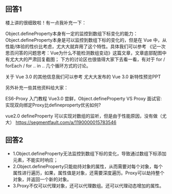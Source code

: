 ##  回答1
楼上讲的很细致啦！有一点我补充一下：

Object.defineProperty本身有一定的监控到数组下标变化的能力： Object.defineProperty本身是可以监控到数组下标的变化的，但是在 Vue 中，从性能/体验的性价比考虑，尤大大就弃用了这个特性。具体我们可以参考 《记一次思否问答的问题思考：Vue为什么不能检测数组变动》这篇文章，文章底部配图中有尤大大的严肃回复截图； 下方的讨论区也很值得大家下去看一看，有对于 for / forEach / for .. in .. 几个循环方式的讨论。

关于 Vue 3.0 的其他信息我们可以参考 尤大大发布的 Vue 3.0 新特性预览PPT

另外补充一些其他资料给大家：

ES6-Proxy 入门教程
Vue3.0 尝鲜，Object.defineProperty VS Proxy
面试官: 实现双向绑定Proxy比defineproperty优劣如何?

vue2.0 defineProperty 可以实现对数组的监听，但是由于性能原因，没有做（尤大）
https://segmentfault.com/a/1190000015783546



## 回答2
* 1.Object.defineProperty无法监控到数组下标的变化，导致通过数组下标添加元素，不能实时响应；  
* 2.Object.defineProperty只能劫持对象的属性，从而需要对每个对象，每个属性进行遍历，如果，属性值是对象，还需要深度遍历。Proxy可以劫持整个对象，并返回一个新的对象。  
* 3.Proxy不仅可以代理对象，还可以代理数组。还可以代理动态增加的属性。  